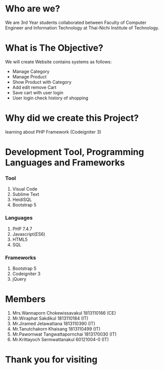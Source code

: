 # Who are we?

We are 3rd Year students collaborated between Faculty of Computer Engineer and Information Technology at Thai-Nichi Institute of Technology.

# What is The Objective?

We will create Website contains systems as follows:

- Manage Category
- Manage Product
- Show Product with Category
- Add edit remove Cart
- Save cart with user login
- User login check history of shopping

# Why did we create this Project?

learning about PHP Framework (Codeigniter 3)

# Development Tool, Programming Languages and Frameworks

### Tool

1. Visual Code
2. Sublime Text
3. HeidiSQL
4. Bootstrap 5

### Languages

1. PHP 7.4.7
2. Javascript(ES6)
3. HTML5
4. SQL

### Frameworks

1. Bootstrap 5
2. Codeigniter 3
3. jQuery

# Members

1. Mrs.Wannaporn Chokewissavakul 1813110166 (CE)
2. Mr.Wiraphat Sakdikul 1813110184 (IT)
3. Mr.Jiramed Jetawattana 1813110390 (IT)
4. Mr.Tanutchakorn Khaisang 1813110499 (IT)
5. Mr.Pawornwat Tangwattapornchai 1813170030 (IT)
6. Mr.Krittayoch Sermwattanakul 60121004-0 (IT)

# Thank you for visiting
